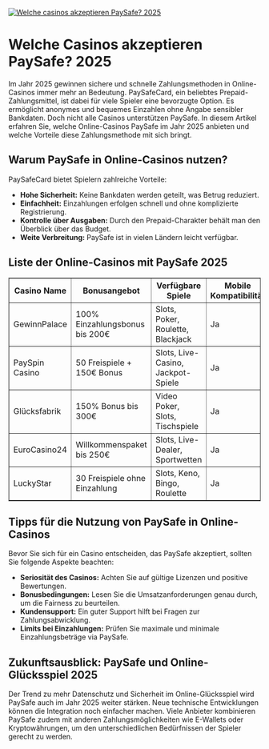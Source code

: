 [![Welche casinos akzeptieren PaySafe? 2025](https://123-caf.pages.dev/gitsignup.png)](https://vrmoo.ru/Bt82HjjY)

<h1>Welche Casinos akzeptieren PaySafe? 2025</h1>  <p>Im Jahr 2025 gewinnen sichere und schnelle Zahlungsmethoden in Online-Casinos immer mehr an Bedeutung. PaySafeCard, ein beliebtes Prepaid-Zahlungsmittel, ist dabei für viele Spieler eine bevorzugte Option. Es ermöglicht anonymes und bequemes Einzahlen ohne Angabe sensibler Bankdaten. Doch nicht alle Casinos unterstützen PaySafe. In diesem Artikel erfahren Sie, welche Online-Casinos PaySafe im Jahr 2025 anbieten und welche Vorteile diese Zahlungsmethode mit sich bringt.</p>  <h2>Warum PaySafe in Online-Casinos nutzen?</h2>  <p>PaySafeCard bietet Spielern zahlreiche Vorteile:</p> <ul>   <li><strong>Hohe Sicherheit:</strong> Keine Bankdaten werden geteilt, was Betrug reduziert.</li>   <li><strong>Einfachheit:</strong> Einzahlungen erfolgen schnell und ohne komplizierte Registrierung.</li>   <li><strong>Kontrolle über Ausgaben:</strong> Durch den Prepaid-Charakter behält man den Überblick über das Budget.</li>   <li><strong>Weite Verbreitung:</strong> PaySafe ist in vielen Ländern leicht verfügbar.</li> </ul>  <h2>Liste der Online-Casinos mit PaySafe 2025</h2>  <table border="1" cellpadding="8" cellspacing="0" style="border-collapse: collapse; width: 100%;">   <thead>     <tr>       <th>Casino Name</th>       <th>Bonusangebot</th>       <th>Verfügbare Spiele</th>       <th>Mobile Kompatibilität</th>     </tr>   </thead>   <tbody>     <tr>       <td>GewinnPalace</td>       <td>100% Einzahlungsbonus bis 200€</td>       <td>Slots, Poker, Roulette, Blackjack</td>       <td>Ja</td>     </tr>     <tr>       <td>PaySpin Casino</td>       <td>50 Freispiele + 150€ Bonus</td>       <td>Slots, Live-Casino, Jackpot-Spiele</td>       <td>Ja</td>     </tr>     <tr>       <td>Glücksfabrik</td>       <td>150% Bonus bis 300€</td>       <td>Video Poker, Slots, Tischspiele</td>       <td>Ja</td>     </tr>     <tr>       <td>EuroCasino24</td>       <td>Willkommenspaket bis 250€</td>       <td>Slots, Live-Dealer, Sportwetten</td>       <td>Ja</td>     </tr>     <tr>       <td>LuckyStar</td>       <td>30 Freispiele ohne Einzahlung</td>       <td>Slots, Keno, Bingo, Roulette</td>       <td>Ja</td>     </tr>   </tbody> </table>  <h2>Tipps für die Nutzung von PaySafe in Online-Casinos</h2>  <p>Bevor Sie sich für ein Casino entscheiden, das PaySafe akzeptiert, sollten Sie folgende Aspekte beachten:</p> <ul>   <li><strong>Seriosität des Casinos:</strong> Achten Sie auf gültige Lizenzen und positive Bewertungen.</li>   <li><strong>Bonusbedingungen:</strong> Lesen Sie die Umsatzanforderungen genau durch, um die Fairness zu beurteilen.</li>   <li><strong>Kundensupport:</strong> Ein guter Support hilft bei Fragen zur Zahlungsabwicklung.</li>   <li><strong>Limits bei Einzahlungen:</strong> Prüfen Sie maximale und minimale Einzahlungsbeträge via PaySafe.</li> </ul>  <h2>Zukunftsausblick: PaySafe und Online-Glücksspiel 2025</h2>  <p>Der Trend zu mehr Datenschutz und Sicherheit im Online-Glücksspiel wird PaySafe auch im Jahr 2025 weiter stärken. Neue technische Entwicklungen können die Integration noch einfacher machen. Viele Anbieter kombinieren PaySafe zudem mit anderen Zahlungsmöglichkeiten wie E-Wallets oder Kryptowährungen, um den unterschiedlichen Bedürfnissen der Spieler gerecht zu werden.</p>